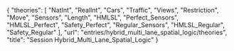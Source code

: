 {
    "theories": [
        "NatInt",
        "RealInt",
        "Cars",
        "Traffic",
        "Views",
        "Restriction",
        "Move",
        "Sensors",
        "Length",
        "HMLSL",
        "Perfect_Sensors",
        "HMLSL_Perfect",
        "Safety_Perfect",
        "Regular_Sensors",
        "HMLSL_Regular",
        "Safety_Regular"
    ],
    "url": "entries/hybrid_multi_lane_spatial_logic/theories",
    "title": "Session Hybrid_Multi_Lane_Spatial_Logic"
}